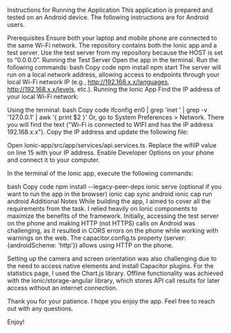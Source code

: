 Instructions for Running the Application
This application is prepared and tested on an Android device. The following instructions are for Android users.

Prerequisites
Ensure both your laptop and mobile phone are connected to the same Wi-Fi network.
The repository contains both the Ionic app and a test server.
Use the test server from my repository because the HOST is set to “0.0.0.0”.
Running the Test Server
Open the app in the terminal.
Run the following commands:
bash
Copy code
npm install
npm start
The server will run on a local network address, allowing access to endpoints through your local Wi-Fi network IP (e.g., http://192.168.x.x/languages, http://192.168.x.x/levels, etc.).
Running the Ionic App
Find the IP address of your local Wi-Fi network:

Using the terminal:
bash
Copy code
ifconfig en0 | grep 'inet ' | grep -v '127.0.0.1' | awk '{ print $2 }'
Or, go to System Preferences > Network. There you will find the text ("Wi-Fi is connected to WIFI and has the IP address 192.168.x.x").
Copy the IP address and update the following file:

Open Ionic-app/src/app/services/api.services.ts.
Replace the wifiIP value on line 15 with your IP address.
Enable Developer Options on your phone and connect it to your computer.

In the terminal of the Ionic app, execute the following commands:

bash
Copy code
npm install --legacy-peer-deps
ionic serve (optional if you want to run the app in the browser)
ionic cap sync android
ionic cap run android
Additional Notes
While building the app, I aimed to cover all the requirements from the task. I relied heavily on Ionic components to maximize the benefits of the framework. Initially, accessing the test server on the phone and making HTTP (not HTTPS) calls on Android was challenging, as it resulted in CORS errors on the phone while working with warnings on the web. The capacitor.config.ts property (server:{androidScheme: 'http'}) allows using HTTP on the phone.

Setting up the camera and screen orientation was also challenging due to the need to access native elements and install Capacitor plugins. For the statistics page, I used the Chart.js library. Offline functionality was achieved with the ionic/storage-angular library, which stores API call results for later access without an internet connection.

Thank you for your patience. I hope you enjoy the app. Feel free to reach out with any questions.

Enjoy!
